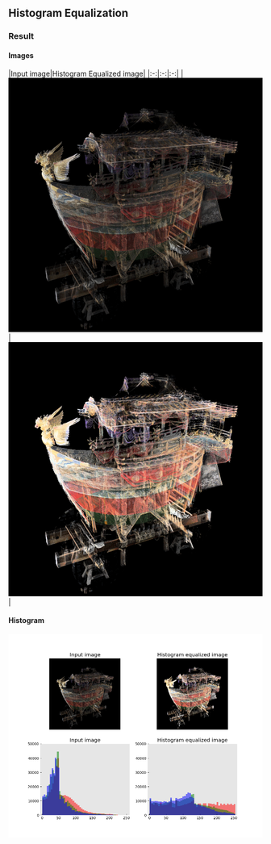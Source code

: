 ## Histogram Equalization

### Result
#### Images
|Input image|Histogram Equalized image|
|:-:|:-:|:-:|
|![](resources/input.bmp)|![](resources/hist_equalized_HSV.bmp)|

#### Histogram
![](resources/figure.png)